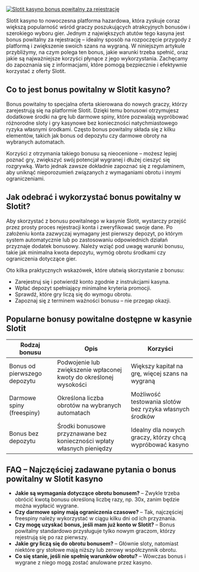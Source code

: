 [![Slotit kasyno bonus powitalny za rejestrację](https://123-caf.pages.dev/gitsignup.png)](https://vrmoo.ru/Bt82HjjY)

<p>Slotit kasyno to nowoczesna platforma hazardowa, która zyskuje coraz większą popularność wśród graczy poszukujących atrakcyjnych bonusów i szerokiego wyboru gier. Jednym z największych atutów tego kasyna jest bonus powitalny za rejestrację – idealny sposób na rozpoczęcie przygody z platformą i zwiększenie swoich szans na wygraną. W niniejszym artykule przybliżymy, na czym polega ten bonus, jakie warunki trzeba spełnić, oraz jakie są najważniejsze korzyści płynące z jego wykorzystania. Zachęcamy do zapoznania się z informacjami, które pomogą bezpiecznie i efektywnie korzystać z oferty Slotit.</p>  <h2>Co to jest bonus powitalny w Slotit kasyno?</h2> <p>Bonus powitalny to specjalna oferta skierowana do nowych graczy, którzy zarejestrują się na platformie Slotit. Dzięki temu bonusowi otrzymujesz dodatkowe środki na grę lub darmowe spiny, które pozwalają wypróbować różnorodne sloty i gry kasynowe bez konieczności natychmiastowego ryzyka własnymi środkami. Często bonus powitalny składa się z kilku elementów, takich jak bonus od depozytu czy darmowe obroty na wybranych automatach.</p> <p>Korzyści z otrzymania takiego bonusu są nieocenione – możesz lepiej poznać gry, zwiększyć swój potencjał wygranej i dłużej cieszyć się rozgrywką. Warto jednak zawsze dokładnie zapoznać się z regulaminem, aby uniknąć nieporozumień związanych z wymaganiami obrotu i innymi ograniczeniami.</p>  <h2>Jak odebrać i wykorzystać bonus powitalny w Slotit?</h2> <p>Aby skorzystać z bonusu powitalnego w kasynie Slotit, wystarczy przejść przez prosty proces rejestracji konta i zweryfikować swoje dane. Po założeniu konta zazwyczaj wymagany jest pierwszy depozyt, po którym system automatycznie lub po zastosowaniu odpowiednich działań przyznaje dodatek bonusowy. Należy wziąć pod uwagę warunki bonusu, takie jak minimalna kwota depozytu, wymóg obrotu środkami czy ograniczenia dotyczące gier.</p> <p>Oto kilka praktycznych wskazówek, które ułatwią skorzystanie z bonusu:</p> <ul>   <li>Zarejestruj się i potwierdź konto zgodnie z instrukcjami kasyna.</li>   <li>Wpłać depozyt spełniający minimalne kryteria promocji.</li>   <li>Sprawdź, które gry liczą się do wymogu obrotu.</li>   <li>Zapoznaj się z terminem ważności bonusu – nie przegap okazji.</li> </ul>  <h2>Popularne bonusy powitalne dostępne w kasynie Slotit</h2> <table>   <thead>     <tr>       <th>Rodzaj bonusu</th>       <th>Opis</th>       <th>Korzyści</th>     </tr>   </thead>   <tbody>     <tr>       <td>Bonus od pierwszego depozytu</td>       <td>Podwojenie lub zwiększenie wpłaconej kwoty do określonej wysokości</td>       <td>Większy kapitał na grę, więcej szans na wygraną</td>     </tr>     <tr>       <td>Darmowe spiny (freespiny)</td>       <td>Określona liczba obrotów na wybranych automatach</td>       <td>Możliwość testowania slotów bez ryzyka własnych środków</td>     </tr>     <tr>       <td>Bonus bez depozytu</td>       <td>Środki bonusowe przyznawane bez konieczności wpłaty własnych pieniędzy</td>       <td>Idealny dla nowych graczy, którzy chcą wypróbować kasyno</td>     </tr>   </tbody> </table>  <h2>FAQ – Najczęściej zadawane pytania o bonus powitalny w Slotit kasyno</h2> <ul>   <li><strong>Jakie są wymagania dotyczące obrotu bonusem?</strong> – Zwykle trzeba obrócić kwotą bonusu określoną liczbę razy, np. 30x, zanim będzie można wypłacić wygrane.</li>   <li><strong>Czy darmowe spiny mają ograniczenia czasowe?</strong> – Tak, najczęściej freespiny należy wykorzystać w ciągu kilku dni od ich przyznania.</li>   <li><strong>Czy mogę uzyskać bonus, jeśli mam już konto w Slotit?</strong> – Bonus powitalny standardowo przysługuje tylko nowym graczom, którzy rejestrują się po raz pierwszy.</li>   <li><strong>Jakie gry liczą się do obrotu bonusem?</strong> – Głównie sloty, natomiast niektóre gry stołowe mają niższy lub zerowy współczynnik obrotu.</li>   <li><strong>Co się stanie, jeśli nie spełnię warunków obrotu?</strong> – Wówczas bonus i wygrane z niego mogą zostać anulowane przez kasyno.</li> </ul>